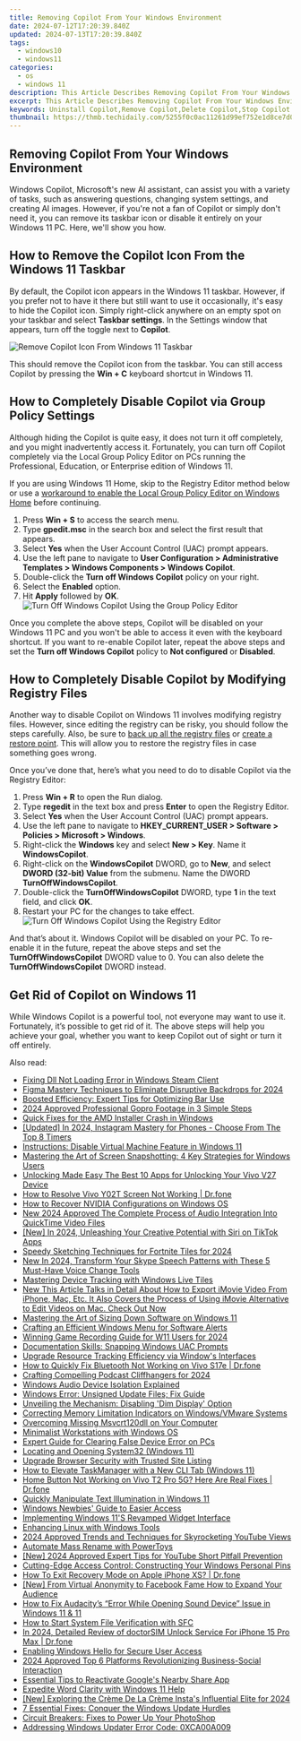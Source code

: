 ```yaml
---
title: Removing Copilot From Your Windows Environment
date: 2024-07-12T17:20:39.840Z
updated: 2024-07-13T17:20:39.840Z
tags:
  - windows10
  - windows11
categories:
  - os
  - windows 11
description: This Article Describes Removing Copilot From Your Windows Environment
excerpt: This Article Describes Removing Copilot From Your Windows Environment
keywords: Uninstall Copilot,Remove Copilot,Delete Copilot,Stop Copilot Install,Eliminate AI Helper,Exclude Copilot Windows,Oust Code Assistant
thumbnail: https://thmb.techidaily.com/5255f0c0ac11261d99ef752e1d8ce7d04128bb9f458962890dfc3acd59ac69d0.jpg
---
```


## Removing Copilot From Your Windows Environment

 Windows Copilot, Microsoft's new AI assistant, can assist you with a variety of tasks, such as answering questions, changing system settings, and creating AI images. However, if you're not a fan of Copilot or simply don't need it, you can remove its taskbar icon or disable it entirely on your Windows 11 PC. Here, we'll show you how.

## How to Remove the Copilot Icon From the Windows 11 Taskbar

 By default, the Copilot icon appears in the Windows 11 taskbar. However, if you prefer not to have it there but still want to use it occasionally, it's easy to hide the Copilot icon. Simply right-click anywhere on an empty spot on your taskbar and select **Taskbar settings**. In the Settings window that appears, turn off the toggle next to **Copilot**.

![Remove Copilot Icon From Windows 11 Taskbar](https://static1.makeuseofimages.com/wordpress/wp-content/uploads/2023/10/remove-copilot-icon-from-windows-11-taskbar.jpg)

 This should remove the Copilot icon from the taskbar. You can still access Copilot by pressing the **Win + C** keyboard shortcut in Windows 11\.

## How to Completely Disable Copilot via Group Policy Settings

 Although hiding the Copilot is quite easy, it does not turn it off completely, and you might inadvertently access it. Fortunately, you can turn off Copilot completely via the Local Group Policy Editor on PCs running the Professional, Education, or Enterprise edition of Windows 11\.

 If you are using Windows 11 Home, skip to the Registry Editor method below or use a [workaround to enable the Local Group Policy Editor on Windows Home](https://www.makeuseof.com/tag/access-group-policy-editor-even-windows-home-settings-try/) before continuing.

1. Press **Win + S** to access the search menu.
2. Type **gpedit.msc** in the search box and select the first result that appears.
3. Select **Yes** when the User Account Control (UAC) prompt appears.
4. Use the left pane to navigate to **User Configuration > Administrative Templates > Windows Components > Windows Copilot**.
5. Double-click the **Turn off Windows Copilot** policy on your right.
6. Select the **Enabled** option.
7. Hit **Apply** followed by **OK**.  
![Turn Off Windows Copilot Using the Group Policy Editor](https://static1.makeuseofimages.com/wordpress/wp-content/uploads/2023/10/turn-off-windows-copilot-using-the-group-policy-editor.jpg)

 Once you complete the above steps, Copilot will be disabled on your Windows 11 PC and you won't be able to access it even with the keyboard shortcut. If you want to re-enable Copilot later, repeat the above steps and set the **Turn off Windows Copilot** policy to **Not configured** or **Disabled**.

## How to Completely Disable Copilot by Modifying Registry Files

 Another way to disable Copilot on Windows 11 involves modifying registry files. However, since editing the registry can be risky, you should follow the steps carefully. Also, be sure to [back up all the registry files](https://www.makeuseof.com/tag/backup-restore-windows-registry/) or [create a restore point](https://www.makeuseof.com/windows-11-create-restore-point/). This will allow you to restore the registry files in case something goes wrong.

 Once you’ve done that, here’s what you need to do to disable Copilot via the Registry Editor:

1. Press **Win + R** to open the Run dialog.
2. Type **regedit** in the text box and press **Enter** to open the Registry Editor.
3. Select **Yes** when the User Account Control (UAC) prompt appears.
4. Use the left pane to navigate to **HKEY\_CURRENT\_USER > Software > Policies > Microsoft > Windows**.
5. Right-click the **Windows** key and select **New > Key**. Name it **WindowsCopilot**.
6. Right-click on the **WindowsCopilot** DWORD, go to **New**, and select **DWORD (32-bit) Value** from the submenu. Name the DWORD **TurnOffWindowsCopilot**.
7. Double-click the **TurnOffWindowsCopilot** DWORD, type **1** in the text field, and click **OK**.
8. Restart your PC for the changes to take effect.  
![Turn Off Windows Copilot Using the Registry Editor](https://static1.makeuseofimages.com/wordpress/wp-content/uploads/2023/10/turn-off-windows-copilot-using-the-registry-editor.jpg)

 And that’s about it. Windows Copilot will be disabled on your PC. To re-enable it in the future, repeat the above steps and set the **TurnOffWindowsCopilot** DWORD value to 0\. You can also delete the **TurnOffWindowsCopilot** DWORD instead.

## Get Rid of Copilot on Windows 11

 While Windows Copilot is a powerful tool, not everyone may want to use it. Fortunately, it’s possible to get rid of it. The above steps will help you achieve your goal, whether you want to keep Copilot out of sight or turn it off entirely.



<ins class="adsbygoogle"
      style="display:block"
      data-ad-client="ca-pub-7571918770474297"
      data-ad-slot="8358498916"
      data-ad-format="auto"
      data-full-width-responsive="true"></ins>
<span class="atpl-alsoreadstyle">Also read:</span>
<div><ul>
<li><a href="https://win11-tips.techidaily.com/fixing-dll-not-loading-error-in-windows-steam-client/"><u>Fixing Dll Not Loading Error in Windows Steam Client</u></a></li>
<li><a href="https://some-techniques.techidaily.com/figma-mastery-techniques-to-eliminate-disruptive-backdrops-for-2024/"><u>Figma Mastery  Techniques to Eliminate Disruptive Backdrops for 2024</u></a></li>
<li><a href="https://win11-tips.techidaily.com/boosted-efficiency-expert-tips-for-optimizing-bar-use/"><u>Boosted Efficiency: Expert Tips for Optimizing Bar Use</u></a></li>
<li><a href="https://extra-approaches.techidaily.com/2024-approved-professional-gopro-footage-in-3-simple-steps/"><u>2024 Approved  Professional Gopro Footage in 3 Simple Steps</u></a></li>
<li><a href="https://win11-tips.techidaily.com/quick-fixes-for-the-amd-installer-crash-in-windows/"><u>Quick Fixes for the AMD Installer Crash in Windows</u></a></li>
<li><a href="https://instagram-video-files.techidaily.com/updated-in-2024-instagram-mastery-for-phones-choose-from-the-top-8-timers/"><u>[Updated] In 2024, Instagram Mastery for Phones - Choose From The Top 8 Timers</u></a></li>
<li><a href="https://win11-tips.techidaily.com/instructions-disable-virtual-machine-feature-in-windows-11/"><u>Instructions: Disable Virtual Machine Feature in Windows 11</u></a></li>
<li><a href="https://win11-tips.techidaily.com/1719336383556-mastering-the-art-of-screen-snapshotting-4-key-strategies-for-windows-users/"><u>Mastering the Art of Screen Snapshotting: 4 Key Strategies for Windows Users</u></a></li>
<li><a href="https://android-unlock.techidaily.com/unlocking-made-easy-the-best-10-apps-for-unlocking-your-vivo-v27-device-by-drfone-android/"><u>Unlocking Made Easy The Best 10 Apps for Unlocking Your Vivo V27 Device</u></a></li>
<li><a href="https://fix-guide.techidaily.com/how-to-resolve-vivo-y02t-screen-not-working-drfone-by-drfone-fix-android-problems-fix-android-problems/"><u>How to Resolve Vivo Y02T Screen Not Working | Dr.fone</u></a></li>
<li><a href="https://win11-tips.techidaily.com/how-to-recover-nvidia-configurations-on-windows-os/"><u>How to Recover NVIDIA Configurations on Windows OS</u></a></li>
<li><a href="https://audio-shaping.techidaily.com/new-2024-approved-the-complete-process-of-audio-integration-into-quicktime-video-files/"><u>New 2024 Approved The Complete Process of Audio Integration Into QuickTime Video Files</u></a></li>
<li><a href="https://tiktok-video-files.techidaily.com/new-in-2024-unleashing-your-creative-potential-with-siri-on-tiktok-apps/"><u>[New] In 2024, Unleashing Your Creative Potential with Siri on TikTok Apps</u></a></li>
<li><a href="https://facebook-video-footage.techidaily.com/speedy-sketching-techniques-for-fortnite-tiles-for-2024/"><u>Speedy Sketching Techniques for Fortnite Tiles for 2024</u></a></li>
<li><a href="https://sound-tweaking.techidaily.com/new-in-2024-transform-your-skype-speech-patterns-with-these-5-must-have-voice-change-tools/"><u>New In 2024, Transform Your Skype Speech Patterns with These 5 Must-Have Voice Change Tools</u></a></li>
<li><a href="https://win11-tips.techidaily.com/mastering-device-tracking-with-windows-live-tiles/"><u>Mastering Device Tracking with Windows Live Tiles</u></a></li>
<li><a href="https://ai-editing-video.techidaily.com/new-this-article-talks-in-detail-about-how-to-export-imovie-video-from-iphone-mac-etc-it-also-covers-the-process-of-using-imovie-alternative-to-edit-videos-/"><u>New This Article Talks in Detail About How to Export iMovie Video From iPhone, Mac, Etc. It Also Covers the Process of Using iMovie Alternative to Edit Videos on Mac. Check Out Now</u></a></li>
<li><a href="https://win11-tips.techidaily.com/mastering-the-art-of-sizing-down-software-on-windows-11/"><u>Mastering the Art of Sizing Down Software on Windows 11</u></a></li>
<li><a href="https://win11-tips.techidaily.com/crafting-an-efficient-windows-menu-for-software-alerts/"><u>Crafting an Efficient Windows Menu for Software Alerts</u></a></li>
<li><a href="https://visual-screen-recording.techidaily.com/winning-game-recording-guide-for-w11-users-for-2024/"><u>Winning Game Recording Guide for W11 Users for 2024</u></a></li>
<li><a href="https://win11-tips.techidaily.com/documentation-skills-snapping-windows-uac-prompts/"><u>Documentation Skills: Snapping Windows UAC Prompts</u></a></li>
<li><a href="https://win11-tips.techidaily.com/upgrade-resource-tracking-efficiency-via-windows-interfaces/"><u>Upgrade Resource Tracking Efficiency via Window's Interfaces</u></a></li>
<li><a href="https://fix-guide.techidaily.com/how-to-quickly-fix-bluetooth-not-working-on-vivo-s17e-drfone-by-drfone-fix-android-problems-fix-android-problems/"><u>How to Quickly Fix Bluetooth Not Working on Vivo S17e | Dr.fone</u></a></li>
<li><a href="https://vp-tips.techidaily.com/crafting-compelling-podcast-cliffhangers-for-2024/"><u>Crafting Compelling Podcast Cliffhangers for 2024</u></a></li>
<li><a href="https://win11-tips.techidaily.com/windows-audio-device-isolation-explained/"><u>Windows Audio Device Isolation Explained</u></a></li>
<li><a href="https://win11-tips.techidaily.com/windows-error-unsigned-update-files-fix-guide/"><u>Windows Error: Unsigned Update Files; Fix Guide</u></a></li>
<li><a href="https://win11-tips.techidaily.com/unveiling-the-mechanism-disabling-dim-display-option/"><u>Unveiling the Mechanism: Disabling 'Dim Display' Option</u></a></li>
<li><a href="https://win11-tips.techidaily.com/correcting-memory-limitation-indicators-on-windowsvmware-systems/"><u>Correcting Memory Limitation Indicators on Windows/VMware Systems</u></a></li>
<li><a href="https://win11-tips.techidaily.com/overcoming-missing-msvcrt120dll-on-your-computer/"><u>Overcoming Missing Msvcrt120dll on Your Computer</u></a></li>
<li><a href="https://win11-tips.techidaily.com/minimalist-workstations-with-windows-os/"><u>Minimalist Workstations with Windows OS</u></a></li>
<li><a href="https://win11-tips.techidaily.com/expert-guide-for-clearing-false-device-error-on-pcs/"><u>Expert Guide for Clearing False Device Error on PCs</u></a></li>
<li><a href="https://win11-tips.techidaily.com/locating-and-opening-system32-windows-11/"><u>Locating and Opening System32 (Windows 11)</u></a></li>
<li><a href="https://win11-tips.techidaily.com/upgrade-browser-security-with-trusted-site-listing/"><u>Upgrade Browser Security with Trusted Site Listing</u></a></li>
<li><a href="https://win11-tips.techidaily.com/how-to-elevate-taskmanager-with-a-new-cli-tab-windows-11/"><u>How to Elevate TaskManager with a New CLI Tab (Windows 11)</u></a></li>
<li><a href="https://change-location.techidaily.com/home-button-not-working-on-vivo-t2-pro-5g-here-are-real-fixes-drfone-by-drfone-fix-android-problems-fix-android-problems/"><u>Home Button Not Working on Vivo T2 Pro 5G? Here Are Real Fixes | Dr.fone</u></a></li>
<li><a href="https://win11-tips.techidaily.com/quickly-manipulate-text-illumination-in-windows-11/"><u>Quickly Manipulate Text Illumination in Windows 11</u></a></li>
<li><a href="https://win11-tips.techidaily.com/windows-newbies-guide-to-easier-access/"><u>Windows Newbies' Guide to Easier Access</u></a></li>
<li><a href="https://win11-tips.techidaily.com/implementing-windows-11s-revamped-widget-interface/"><u>Implementing Windows 11'S Revamped Widget Interface</u></a></li>
<li><a href="https://win11-tips.techidaily.com/enhancing-linux-with-windows-tools/"><u>Enhancing Linux with Windows Tools</u></a></li>
<li><a href="https://some-skills.techidaily.com/2024-approved-trends-and-techniques-for-skyrocketing-youtube-views/"><u>2024 Approved  Trends and Techniques for Skyrocketing YouTube Views</u></a></li>
<li><a href="https://win11-tips.techidaily.com/automate-mass-rename-with-powertoys/"><u>Automate Mass Rename with PowerToys</u></a></li>
<li><a href="https://facebook-video-footage.techidaily.com/new-2024-approved-expert-tips-for-youtube-short-pitfall-prevention/"><u>[New] 2024 Approved  Expert Tips for YouTube Short Pitfall Prevention</u></a></li>
<li><a href="https://win11-tips.techidaily.com/cutting-edge-access-control-constructing-your-windows-personal-pins/"><u>Cutting-Edge Access Control: Constructing Your Windows Personal Pins</u></a></li>
<li><a href="https://techidaily.com/how-to-exit-recovery-mode-on-apple-iphone-xs-drfone-by-drfone-ios-system-repair-ios-system-repair/"><u>How To Exit Recovery Mode on Apple iPhone XS? | Dr.fone</u></a></li>
<li><a href="https://facebook-video-recording.techidaily.com/new-from-virtual-anonymity-to-facebook-fame-how-to-expand-your-audience/"><u>[New] From Virtual Anonymity to Facebook Fame  How to Expand Your Audience</u></a></li>
<li><a href="https://win11-tips.techidaily.com/how-to-fix-audacitys-error-while-opening-sound-device-issue-in-windows-11-and-11/"><u>How to Fix Audacity’s “Error While Opening Sound Device” Issue in Windows 11 & 11</u></a></li>
<li><a href="https://win11-tips.techidaily.com/how-to-start-system-file-verification-with-sfc/"><u>How to Start System File Verification with SFC</u></a></li>
<li><a href="https://iphone-unlock.techidaily.com/in-2024-detailed-review-of-doctorsim-unlock-service-for-iphone-15-pro-max-drfone-by-drfone-ios/"><u>In 2024, Detailed Review of doctorSIM Unlock Service For iPhone 15 Pro Max | Dr.fone</u></a></li>
<li><a href="https://win11-tips.techidaily.com/enabling-windows-hello-for-secure-user-access/"><u>Enabling Windows Hello for Secure User Access</u></a></li>
<li><a href="https://some-skills.techidaily.com/2024-approved-top-6-platforms-revolutionizing-business-social-interaction/"><u>2024 Approved  Top 6 Platforms Revolutionizing Business-Social Interaction</u></a></li>
<li><a href="https://win11-tips.techidaily.com/essential-tips-to-reactivate-googles-nearby-share-app/"><u>Essential Tips to Reactivate Google's Nearby Share App</u></a></li>
<li><a href="https://win11-tips.techidaily.com/expedite-word-clarity-with-windows-11-help/"><u>Expedite Word Clarity with Windows 11 Help</u></a></li>
<li><a href="https://instagram-clips.techidaily.com/new-exploring-the-creme-de-la-creme-instas-influential-elite-for-2024/"><u>[New] Exploring the Crème De La Crème  Insta's Influential Elite for 2024</u></a></li>
<li><a href="https://win11-tips.techidaily.com/7-essential-fixes-conquer-the-windows-update-hurdles/"><u>7 Essential Fixes: Conquer the Windows Update Hurdles</u></a></li>
<li><a href="https://win11-tips.techidaily.com/circuit-breakers-fixes-to-power-up-your-photoshop/"><u>Circuit Breakers: Fixes to Power Up Your PhotoShop</u></a></li>
<li><a href="https://win11-tips.techidaily.com/addressing-windows-updater-error-code-0xca00a009/"><u>Addressing Windows Updater Error Code: 0XCA00A009</u></a></li>
</ul></div>
